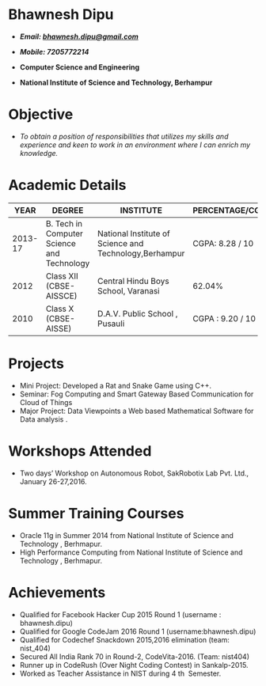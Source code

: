 # Bhawnesh Dipu

-  ***Email: bhawnesh.dipu@gmail.com***

-  ***Mobile: 7205772214***

-   **Computer Science and Engineering**

-   **National Institute of Science and Technology, Berhampur**

# Objective
-   *To obtain a position of responsibilities that utilizes my skills and experience and keen to work in an environment where
    I can enrich my knowledge.*

# Academic Details

  | YEAR        | DEGREE     | INSTITUTE | PERCENTAGE/CGPA |
  | ------------|------------| ----------|-----------------|
  | 2013-17      | B. Tech in Computer Science and Technology| National Institute of Science and Technology,Berhampur |CGPA: 8.28 / 10|
  | 2012      | Class XII (CBSE-AISSCE)      |Central Hindu Boys School, Varanasi | 62.04% |
  | 2010 | Class X (CBSE-AISSE) |    D.A.V. Public School , Pusauli |CGPA :  9.20 / 10 |

# Projects
-   Mini Project: Developed a Rat and Snake Game using C++.
-   Seminar: Fog Computing and Smart Gateway Based Communication for Cloud of Things
-   Major Project: Data Viewpoints a Web based Mathematical Software for Data analysis .

# Workshops Attended
-   Two days’ Workshop on Autonomous Robot, SakRobotix Lab Pvt. Ltd., January 26-27,2016.

# Summer Training Courses
-   Oracle 11g in Summer 2014 from National Institute of Science and Technology , Berhmapur.
-   High Performance Computing from National Institute of Science and Technology , Berhmapur.

# Achievements
-   Qualified for Facebook Hacker Cup 2015 Round 1 (username : bhawnesh.dipu)
-   Qualified for Google CodeJam 2016 Round 1 (username:bhawnesh.dipu)
-   Qualified for Codechef Snackdown 2015,2016 elimination (team: nist_404)
-   Secured All India Rank 70 in Round-2, CodeVita-2016. (Team: nist404)
-   Runner up in CodeRush (Over Night Coding Contest) in Sankalp-2015.
-   Worked as Teacher Assistance in NIST during 4​ th ​ Semester.
